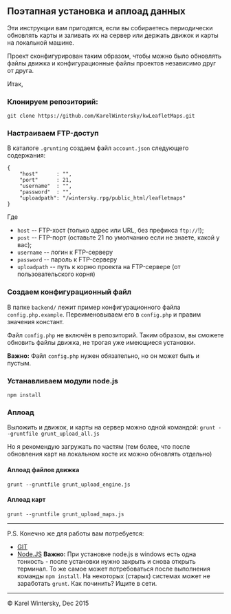 ## Поэтапная установка и аплоад данных

Эти инструкции вам пригодятся, если вы собираетесь периодически обновлять карты и заливать их на сервер или держать движок и карты на локальной машине. 

Проект сконфигурирован таким образом, чтобы можно было обновлять файлы движка и конфигурационные файлы проектов независимо друг от друга.

Итак,

### Клонируем репозиторий: 

`git clone https://github.com/KarelWintersky/kwLeafletMaps.git`

### Настраиваем FTP-доступ

В каталоге `.grunting` создаем файл `account.json` следующего содержания:
```
{
    "host"      : "",
    "port"      : 21,
    "username"  : "",
    "password"  : "",
	"uploadpath": "/wintersky.rpg/public_html/leafletmaps"
}
```
Где
- `host` -- FTP-хост (только адрес или URL, без префикса `ftp://`!);
- `post` -- FTP-порт (оставьте 21 по умолчанию если не знаете, какой у вас);
- `username` -- логин к FTP-серверу
- `password` -- пароль к FTP-серверу
- `uploadpath` -- путь к корню проекта на FTP-сервере (от пользовательского корня) 

### Создаем конфигурационный файл

В папке `backend/` лежит пример конфигурационного файла `config.php.example`. Переименовываем его в `config.php` и правим значения констант. 

Файл `config.php` не включён в репозиторий. Таким образом, вы сможете обновить файлы движка, не трогая уже имеющиеся установки. 

**Важно:** Файл `config.php` нужен обязательно, но он может быть и пустым. 

### Устанавливаем модули node.js

`npm install`

### Аплоад 

Выложить и движок, и карты на сервер можно одной командой:
`grunt --gruntfile grunt_upload_all.js`

Но я рекомендую загружать по частям (тем более, что после обновления карт на локальном хосте их можно обновлять отдельно)

#### Аплоад файлов движка

`grunt --gruntfile grunt_upload_engine.js` 

#### Аплоад карт

`grunt --gruntfile grunt_upload_maps.js`


----
P.S. 
Конечно же для работы вам потребуется:
- [GIT](https://git-scm.com/)
- [Node.JS](https://nodejs.org/en/)
**Важно:** При установке node.js в windows есть одна тонкость - после установки нужно закрыть и снова открыть терминал. То же самое может потребоваться после выполнения команды `npm install`. На некоторых (старых) системах может не заработать `grunt`. Как починить? Ищите в сети.    
----
© Karel Wintersky, Dec 2015